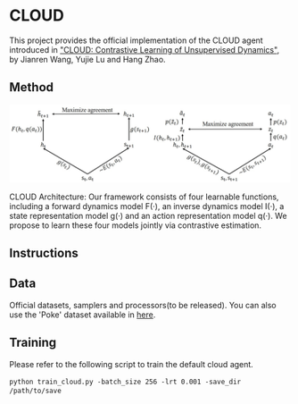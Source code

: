 # CLOUD

This project provides the official implementation of the CLOUD agent introduced in ["CLOUD: Contrastive Learning of Unsupervised Dynamics"](<https://proceedings.mlr.press/v155/wang21c.html>), by Jianren Wang, Yujie Lu and Hang Zhao. 

## Method

![Diagram](desc/pipeline.jpg)

CLOUD Architecture: Our framework consists of four learnable functions, including a forward dynamics model F(·), an inverse dynamics model I(·), a state representation model g(·) and an action representation model q(·). We propose to learn these four models jointly via contrastive estimation.

## Instructions

## Data
Official datasets, samplers and processors(to be released). You can also use the 'Poke' dataset available in [here](<https://drive.google.com/file/d/0B3xZefNMOTwuTUwtU0ZnaDhGVUE/view>).

## Training
Please refer to the following script to train the default cloud agent.

```
python train_cloud.py -batch_size 256 -lrt 0.001 -save_dir /path/to/save
```
